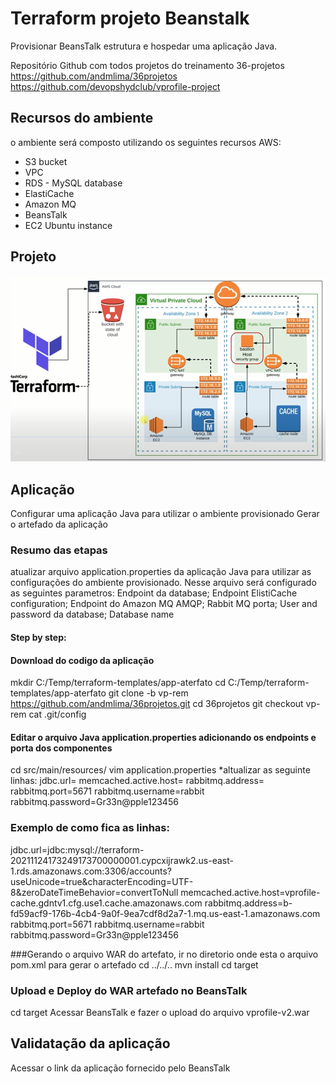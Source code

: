 # Terraform projeto Beanstalk
Provisionar BeansTalk estrutura e hospedar uma aplicação Java.

Repositório Github com todos projetos do treinamento 36-projetos
https://github.com/andmlima/36projetos
https://github.com/devopshydclub/vprofile-project



## Recursos do ambiente
o ambiente será composto utilizando os seguintes recursos AWS:
<ul> 
    <li>S3 bucket</li>
    <li>VPC</li>
    <li>RDS - MySQL database</li>
    <li>ElastiCache</li>
    <li>Amazon MQ</li>
    <li>BeansTalk</li>
    <li>EC2 Ubuntu instance</li>
</ul>

## Projeto 
![image](/imagens/projeto.png)

## Aplicação
  Configurar uma aplicação Java para utilizar o ambiente provisionado
  Gerar o artefado da aplicação

### Resumo das etapas  
  atualizar arquivo application.properties da aplicação Java para utilizar as configurações do ambiente provisionado. Nesse arquivo será configurado as seguintes parametros:
  Endpoint da database;
  Endpoint ElistiCache configuration;
  Endpoint do Amazon MQ AMQP;
  Rabbit MQ porta;
  User and password da database;
  Database name

#### Step by step:  
#### Download do codigo da aplicação  
 mkdir C:/Temp/terraform-templates/app-aterfato
 cd C:/Temp/terraform-templates/app-aterfato
 git clone -b vp-rem https://github.com/andmlima/36projetos.git
 cd  36projetos
 git checkout vp-rem
 cat .git/config
#### Editar o arquivo Java application.properties adicionando os endpoints e porta dos componentes
 cd src/main/resources/
 vim application.properties
  *altualizar as seguinte linhas:
  jdbc.url=<endpoint da database>
  memcached.active.host=<configuration endpoint do memcache>
  rabbitmq.address=<endpoint do Amazon MQ AMQP>
  rabbitmq.port=5671
  rabbitmq.username=rabbit
  rabbitmq.password=Gr33n@pple123456

### Exemplo de como fica as linhas: 
 jdbc.url=jdbc:mysql://terraform-20211124173249173700000001.cypcxijrawk2.us-east-1.rds.amazonaws.com:3306/accounts?useUnicode=true&characterEncoding=UTF-8&zeroDateTimeBehavior=convertToNull
 memcached.active.host=vprofile-cache.gdntv1.cfg.use1.cache.amazonaws.com
 rabbitmq.address=b-fd59acf9-176b-4cb4-9a0f-9ea7cdf8d2a7-1.mq.us-east-1.amazonaws.com
 rabbitmq.port=5671
 rabbitmq.username=rabbit
 rabbitmq.password=Gr33n@pple123456

###Gerando o arquivo WAR do artefato, ir no diretorio onde esta o arquivo pom.xml para gerar o artefado
 cd ../../..
 mvn install
 cd target

### Upload e Deploy do WAR artefado no BeansTalk
 cd target
 Acessar BeansTalk e fazer o upload do arquivo vprofile-v2.war

## Validatação da aplicação
Acessar o link da aplicação fornecido pelo BeansTalk